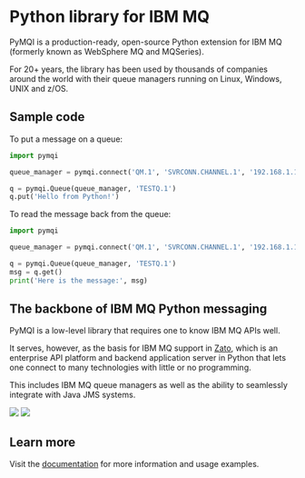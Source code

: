 
# Python library for IBM MQ

PyMQI is a production-ready, open-source Python extension for IBM MQ (formerly known as WebSphere MQ and MQSeries).

For 20+ years, the library has been used by thousands of companies around the world with their queue managers running on
Linux, Windows, UNIX and z/OS.

## Sample code

To put a message on a queue:

```python
import pymqi

queue_manager = pymqi.connect('QM.1', 'SVRCONN.CHANNEL.1', '192.168.1.121(1434)')

q = pymqi.Queue(queue_manager, 'TESTQ.1')
q.put('Hello from Python!')
```

To read the message back from the queue:

```python
import pymqi

queue_manager = pymqi.connect('QM.1', 'SVRCONN.CHANNEL.1', '192.168.1.121(1434)')

q = pymqi.Queue(queue_manager, 'TESTQ.1')
msg = q.get()
print('Here is the message:', msg)
```

## The backbone of IBM MQ Python messaging

PyMQI is a low-level library that requires one to know IBM MQ APIs well.

It serves, however, as the basis for
IBM MQ
support
in
[Zato](https://zato.io/?gh),
which is an enterprise
API platform and backend application server in Python that lets one connect to many technologies
with little or no programming.

This includes IBM MQ queue managers as well as the ability to seamlessly integrate with Java JMS systems.

![](https://zato.io/en/docs/3.2/gfx/api/screenshots/conn1.png?gh)
![](https://zato.io/en/docs/3.2/gfx/api/screenshots/mq.png?gh)

## Learn more

Visit the [documentation](https://zato.io/en/docs/3.2/pymqi/index.html?gh) for more information and usage examples.
